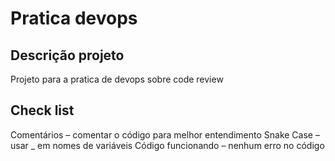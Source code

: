 # Pratica devops

## Descrição projeto
Projeto para a pratica de devops sobre code review

## Check list
Comentários – comentar o código para melhor entendimento
Snake Case – usar _ em nomes de variáveis
Código funcionando – nenhum erro no código

